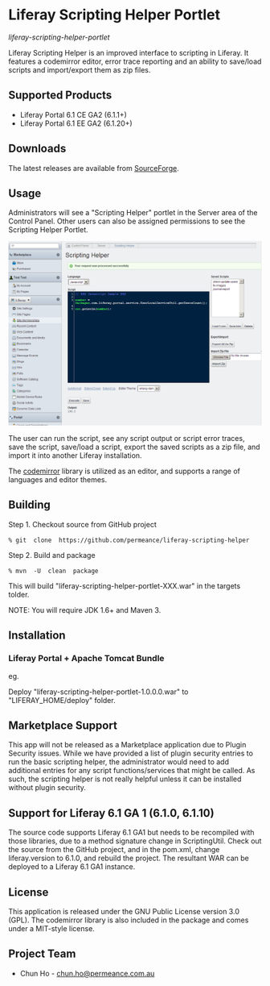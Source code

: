 # Liferay Scripting Helper Portlet

*liferay-scripting-helper-portlet*

Liferay Scripting Helper is an improved interface to scripting in Liferay. It features a codemirror editor, error trace reporting and an ability to save/load scripts and import/export them as zip files.

## Supported Products

* Liferay Portal 6.1 CE GA2 (6.1.1+)
* Liferay Portal 6.1 EE GA2 (6.1.20+)


## Downloads

The latest releases are available from [SourceForge](http://sourceforge.net/projects/permeance-apps/files/liferay-scripting-helper/ "Liferay Scripting Helper").


## Usage

Administrators will see a "Scripting Helper" portlet in the Server area of the Control Panel.
Other users can also be assigned permissions to see the Scripting Helper Portlet.

![Scripting Helper Portlet](/docs/images/scripting-helper-1.png "Scripting Helper Portlet")

The user can run the script, see any script output or script error traces, save the script, save/load a script, export the saved scripts as a zip file, and import it into another Liferay installation.

The [codemirror](http://codemirror.net) library is utilized as an editor, and supports a range of languages and editor themes.



## Building

Step 1. Checkout source from GitHub project

    % git  clone  https://github.com/permeance/liferay-scripting-helper

Step 2. Build and package

    % mvn  -U  clean  package

This will build "liferay-scripting-helper-portlet-XXX.war" in the targets tolder.

NOTE: You will require JDK 1.6+ and Maven 3.


## Installation

### Liferay Portal + Apache Tomcat Bundle

eg.

Deploy "liferay-scripting-helper-portlet-1.0.0.0.war" to "LIFERAY_HOME/deploy" folder.


## Marketplace Support

This app will not be released as a Marketplace application due to Plugin Security issues. While we have provided a list of plugin security entries to run the basic scripting helper, the administrator would need to add additional entries for any script functions/services that might be called. As such, the scripting helper is not really helpful unless it can be installed without plugin security.


## Support for Liferay 6.1 GA 1 (6.1.0, 6.1.10)

The source code supports Liferay 6.1 GA1 but needs to be recompiled with those libraries, due to a method signature change in ScriptingUtil. Check out the source from the GitHub project, and in the pom.xml, change liferay.version to 6.1.0, and rebuild the project. The resultant WAR can be deployed to a Liferay 6.1 GA1 instance.


## License

This application is released under the GNU Public License version 3.0 (GPL). The codemirror library is also included in the package and comes under a MIT-style license. 


## Project Team

* Chun Ho - chun.ho@permeance.com.au

